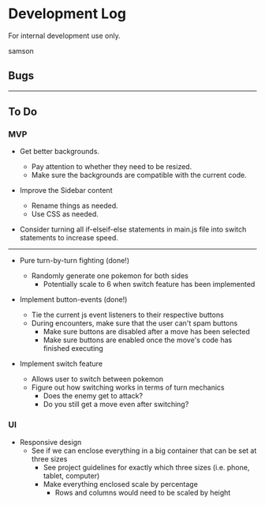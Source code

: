 # Development Log

For internal development use only.

samson
## Bugs

---

## To Do

### MVP

- Get better backgrounds.
    - Pay attention to whether they need to be resized.
    - Make sure the backgrounds are compatible with the current code.

- Improve the Sidebar content
    - Rename things as needed.
    - Use CSS as needed.

- Consider turning all if-elseif-else statements in main.js file into switch statements to increase speed.

---

- Pure turn-by-turn fighting (done!)
    - Randomly generate one pokemon for both sides
        - Potentially scale to 6 when switch feature has been implemented

- Implement button-events (done!)
    - Tie the current js event listeners to their respective buttons
    - During encounters, make sure that the user can't spam buttons
        - Make sure buttons are disabled after a move has been selected
        - Make sure buttons are enabled once the move's code has finished executing

- Implement switch feature
    - Allows user to switch between pokemon
    - Figure out how switching works in terms of turn mechanics
        - Does the enemy get to attack?
        - Do you still get a move even after switching?

### UI

- Responsive design
    - See if we can enclose everything in a big container that can be set at three sizes
        - See project guidelines for exactly which three sizes (i.e. phone, tablet, computer)
        - Make everything enclosed scale by percentage
            - Rows and columns would need to be scaled by height